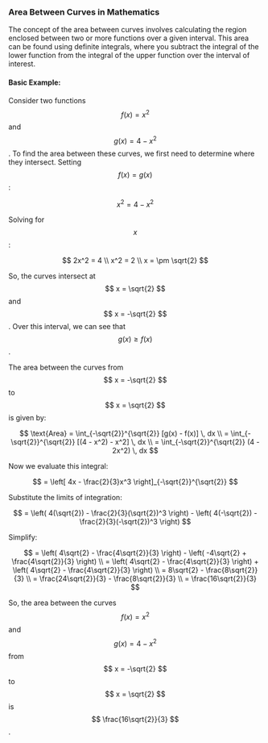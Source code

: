 ### Area Between Curves in Mathematics

The concept of the area between curves involves calculating the region enclosed between two or more functions over a given interval. This area can be found using definite integrals, where you subtract the integral of the lower function from the integral of the upper function over the interval of interest.

#### Basic Example:

Consider two functions $$ f(x) = x^2 $$ and $$ g(x) = 4 - x^2 $$. To find the area between these curves, we first need to determine where they intersect. Setting $$ f(x) = g(x) $$:

$$
x^2 = 4 - x^2
$$

Solving for $$ x $$:

$$
2x^2 = 4 \\
x^2 = 2 \\
x = \pm \sqrt{2}
$$

So, the curves intersect at $$ x = \sqrt{2} $$ and $$ x = -\sqrt{2} $$. Over this interval, we can see that $$ g(x) \geq f(x) $$.

The area between the curves from $$ x = -\sqrt{2} $$ to $$ x = \sqrt{2} $$ is given by:

$$
\text{Area} = \int_{-\sqrt{2}}^{\sqrt{2}} [g(x) - f(x)] \, dx \\
= \int_{-\sqrt{2}}^{\sqrt{2}} [(4 - x^2) - x^2] \, dx \\
= \int_{-\sqrt{2}}^{\sqrt{2}} (4 - 2x^2) \, dx
$$

Now we evaluate this integral:

$$
= \left[ 4x - \frac{2}{3}x^3 \right]_{-\sqrt{2}}^{\sqrt{2}}
$$

Substitute the limits of integration:

$$
= \left( 4(\sqrt{2}) - \frac{2}{3}(\sqrt{2})^3 \right) - \left( 4(-\sqrt{2}) - \frac{2}{3}(-\sqrt{2})^3 \right)
$$

Simplify:

$$
= \left( 4\sqrt{2} - \frac{4\sqrt{2}}{3} \right) - \left( -4\sqrt{2} + \frac{4\sqrt{2}}{3} \right) \\
= \left( 4\sqrt{2} - \frac{4\sqrt{2}}{3} \right) + \left( 4\sqrt{2} - \frac{4\sqrt{2}}{3} \right) \\
= 8\sqrt{2} - \frac{8\sqrt{2}}{3} \\
= \frac{24\sqrt{2}}{3} - \frac{8\sqrt{2}}{3} \\
= \frac{16\sqrt{2}}{3}
$$

So, the area between the curves $$ f(x) = x^2 $$ and $$ g(x) = 4 - x^2 $$ from $$ x = -\sqrt{2} $$ to $$ x = \sqrt{2} $$ is $$ \frac{16\sqrt{2}}{3} $$.